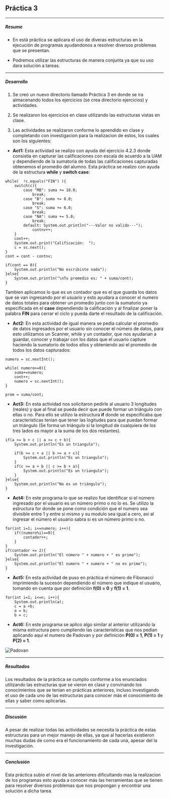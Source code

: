 ## Práctica 3
---
##### Resume
- En está práctica se aplicara el uso de diveras estructuras en la ejecución de programas ayudandonos a resolver diversos problemas que se presentan.

- Podremos utilizar las estructuras de manera conjunta ya que su uso dara solución a tareas.
---
##### Desarrollo
1. Se creó un nuevo directorio llamado Práctica 3 en donde se ira almacenando todos los ejercicios (se crea directorio ejercicios) y actividades.

2. Se realizaron los ejercicios en clase utilizando las estructuras vistas en clase. 

3. Las actividades se realizaron conforme lo aprendido en clase y completando con investigacion para la realizacion de estos, los cuales son los siguientes:
- **Act1:** Esta actividad se realizo con ayuda del ejercicio 4.2.3 donde consistia en capturar las calificaciones con escala de acuerdo a la UAM y dependiendo de la sumatoria de todas las calificaciones capturadas obtenemos el promedio del alumno.
Esta práctica se realizo con ayuda de la estructura **while** y **switch case**:
``` 
while(  !c.equals("FIN") ){
    switch(c){
        case "MB": suma += 10.0;
            break;
        case "B": suma += 8.0;
            break;
        case "S": suma += 6.0;
            break;
        case "NA": suma += 5.0;
            break;
        default: System.out.println("---Valor no valido---");
            contnv++;
    }       
    cont++; 
    System.out.print("Calificación:  ");
    c = sc.next();
}
cont = cont - contnv;
    
if(cont == 0){
    System.out.println("No escribiste nada");
}else{
    System.out.println("\nTu promedio es: " + suma/cont);
}
```
Tambien aplicamos lo que es un contador que es el que guarda los datos que se van ingresando por el usuario y esto ayudara a conocer el numero de datos totales para obtener un promedio junto con la sumatorio ya especificada en el **case** dependiendo la calificación y al finalizar poner la palabra **FIN** para cerrar el ciclo y pueda darte el resultado de la calificación.

- **Act2:** En esta actividad de igual manera se pedia calcular el promedio de datos ingresados por el usuario sin conocer el número de datos, para esto utilizamos un Scanner, while y un contador, que nos ayudarian a guardar, conocer y trabajar con los datos que el usuario capture haciendo la sumatorio de todos ellos y obteniendo asi el promedio de todos los datos capturados:
```
numero = sc.nextInt();
        
while( numero>=0){
    suma+=numero;
    cont++;
    numero = sc.nextInt();
}

prom = suma/cont;
```

- **Act3:** En esta actividad nos solicitaron pedirle al usuario 3 longitudes (reales) y que al final se pueda decir que puede formar un triángulo con ellas o no. Para ello se utilizo la estructura **if** donde se especificaba que caracteristicas tenian que tener las logitudes para que puedan formar un triángulo (Se forma un triángulo si la longitud de cualquiera de los tres lados es mayor a la suma de los dos restantes).
```
if(a >= b + c || a >= c + b){
    System.out.println("Es un triangulo");
            
    if(b >= c + a || b >= a + c){
        System.out.println("Es un triangulo");
    }
    if(c >= a + b || c >= b + a){
        System.out.println("Es un triangulo");
    }
}else{
    System.out.println("No es un triángulo");
}
```
- **Act4:** En este programa lo que se realizo fue identificar si el número ingresado por el usuario es un número primo o no lo es. Se utilizo la estructura for donde se pone como condición que el numero sea divisible entre 1 y entre si mismo y su modulo sea igual a cero, asi al ingresar el número el usuario sabra si es un número primo o no.
```
for(int i=1; i<=numero; i++){
    if((numero%i)==0){
        contador++;
    }
}
if(contador <= 2){
    System.out.println("El número " + numero + " es primo");
}else{
    System.out.println("El numero " + numero + " no es primo");
}
```

- **Act5:** En esta actividad de puso en práctica el número de Fibonacci imprimiendo la sucesón dependiendo el número que indique el usuario, tomando en cuenta que por definición **f(0) = 0** y **f(1) = 1**.
```
for(int i=1; i<=n; i++){
    System.out.println(a);
    c = a +b;
    a = b;
    b = c;
```

- **Act6:** En este programa se aplico algo similar al anterior utilizando la misma estructura pero cumpliendo las caracteristicas que nos pedian aplicando aqui el numero de Padovan y por definición **P(0) = 1**, **P(1) = 1** y **P(2) = 1**.

![Padovan](https://i.imgur.com/9Jn31xa.png)

---
##### Resultados

Los resultados de la práctica se cumplio conforme a los enunciados utilizando las estructuras que se vieron en clase y convinando los conocimientos que se tenian en prácticas anteriores, incluso investigando el uso de cada uno de las estructuras para conocer más el conocimiento de ellas y saber como aplicarlas. 

---
##### Discusión

A pesar de realizar todas las actividades se necesita la práctica de estas estructuras para un mejor manejo de ellas, ya que al hacerlas existieron muchas dudas de como era el funcionamiento de cada una, apesar del la investigación.

---
##### Conclusión

Esta práctica subio el nivel de las anteriores dificultando mas la realizacion de los programas esto ayuda a conocer más las herramientas que se tienen para resolver diversos problemas que nos propongan y encontrar una solución a dicha tarea.
